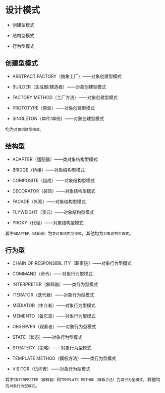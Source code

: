 # 设计模式

- 创建型模式

- 结构型模式

- 行为型模式


## 创建型模式

- ABSTRACT FACTORY（抽象工厂）——对象创建型模式

- BUILDER（生成器/建造者）——对象创建型模式

- FACTORY METHOD（工厂方法）——对象创建型模式

- PROTOTYPE（原型）——对象创建型模式

- SINGLETON（单件/单例）——对象创建型模式

均为`对象创建型模式`。

## 结构型

- ADAPTER（适配器）——类对象结构型模式

- BRIDGE（桥接）——对象结构型模式

- COMPOSITE（组成）——对象结构型模式

- DECORATOR（装饰）——对象结构型模式

- FACADE（外观）——对象结构型模式

- FLYWEIGHT（享元）——对象结构型模式

- PROXY（代理）——对象结构型模式

其中`ADAPTER（适配器）`为`类对象结构型模式`，其他均为`对象结构型模式`。

## 行为型

- CHAIN OF RESPONSIBIL ITY（职责链）——对象行为型模式

- COMMAND（命令）——对象行为型模式

- INTERPRETER（解释器）——类行为型模式

- ITERATOR（迭代器）——对象行为型模式

- MEDIATOR（中介者）——对象行为型模式

- MEMENTO（备忘录）——对象行为型模式

- OBSERVER（观察者）——对象行为型模式

- STATE（状态）——对象行为型模式

- STRATEGY（策略）——对象行为型模式

- TEMPLATE METHOD（模板方法）——类行为型模式

- VISITOR（访问者）——对象行为型模式

其中`INTERPRETER（解释器）`和`TEMPLATE METHOD（模板方法）`为`类行为型模式`，其他均为`对象行为型模式`。


